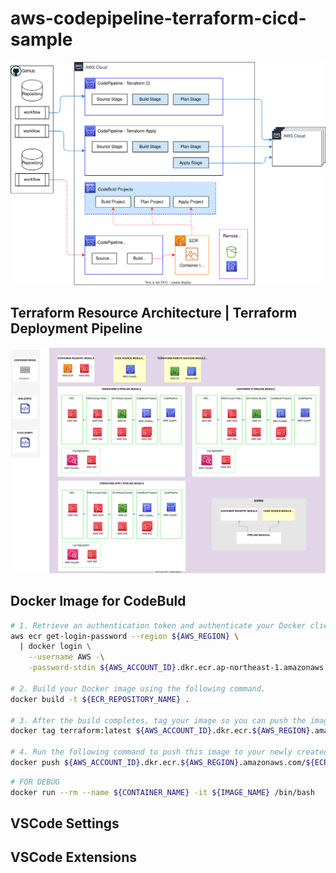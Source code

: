 #  aws-codepipeline-terraform-cicd-sample
  
  
![](./docs/img/concept.drawio.svg )
  
##  Terraform Resource Architecture | Terraform Deployment Pipeline
  
  
![](./docs/img/ModuleRelationshipDiagram.drawio.svg )
  
##  Docker Image for CodeBuld
  
  
```sh
# 1. Retrieve an authentication token and authenticate your Docker client to your registry.
aws ecr get-login-password --region ${AWS_REGION} \
  | docker login \
    --username AWS -\
    -password-stdin ${AWS_ACCOUNT_ID}.dkr.ecr.ap-northeast-1.amazonaws.com
  
# 2. Build your Docker image using the following command.
docker build -t ${ECR_REPOSITORY_NAME} .
  
# 3. After the build completes, tag your image so you can push the image to target repository:
docker tag terraform:latest ${AWS_ACCOUNT_ID}.dkr.ecr.${AWS_REGION}.amazonaws.com/${ECR_REPOSITORY_NAME}:latest
  
# 4. Run the following command to push this image to your newly created AWS repository:
docker push ${AWS_ACCOUNT_ID}.dkr.ecr.${AWS_REGION}.amazonaws.com/${ECR_REPOSITORY_NAME}:latest
```
  
```sh
# FOR DEBUG
docker run --rm --name ${CONTAINER_NAME} -it ${IMAGE_NAME} /bin/bash
```
  
##  VSCode Settings
  
  
##  VSCode Extensions
  
  
  